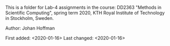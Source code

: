 This is a folder for Lab-4 assignments in the course: DD2363 "Methods in Scientific Computing", spring term 2020, KTH Royal Institute of Technology in Stockholm, Sweden.

Author: Johan Hoffman

First added: <2020-01-16> Last changed: <2020-01-16>
